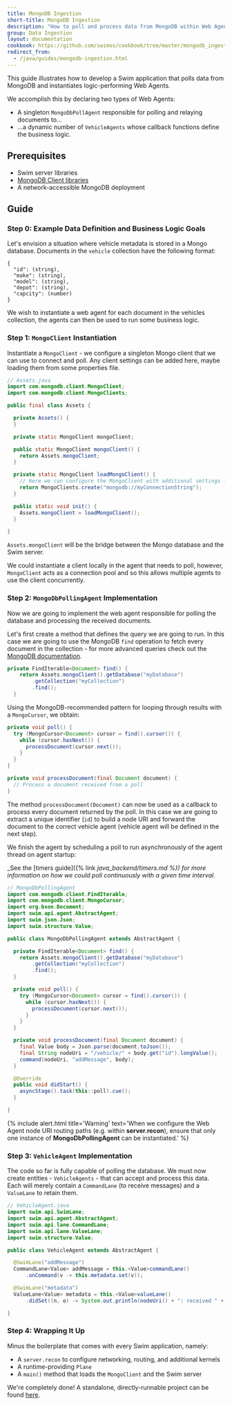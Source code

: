```yaml
---
title: MongoDB Ingestion
short-title: MongoDB Ingestion
description: "How to poll and process data from MongoDB within Web Agents"
group: Data Ingestion
layout: documentation
cookbook: https://github.com/swimos/cookbook/tree/master/mongodb_ingestion
redirect_from:
  - /java/guides/mongodb-ingestion.html
---
```


This guide illustrates how to develop a Swim application that polls data from MongoDB and instantiates logic-performing Web Agents.

We accomplish this by declaring two types of Web Agents:

- A singleton `MongoDbPollAgent` responsible for polling and relaying documents to...
- ...a dynamic number of `VehicleAgents` whose callback functions define the business logic.

## Prerequisites

- Swim server libraries
- [MongoDB Client libraries](https://mvnrepository.com/artifact/org.mongodb/mongodb-driver-sync)
- A network-accessible MongoDB deployment

## Guide

### Step 0: Example Data Definition and Business Logic Goals

Let's envision a situation where vehicle metadata is stored in a Mongo database.
Documents in the `vehicle` collection have the following format:

```
{
  "id": (string),
  "make": (string),
  "model": (string),
  "depot": (string),
  "capcity": (number)
}
```

We wish to instantiate a web agent for each document in the vehicles collection, the agents can then be used to run some business logic.

### Step 1: `MongoClient` Instantiation

Instantiate a `MongoClient` - we configure a singleton Mongo client that we can use to connect and poll.
Any client settings can be added here, maybe loading them from some properties file.

```java
// Assets.java
import com.mongodb.client.MongoClient;
import com.mongodb.client.MongoClients;

public final class Assets {

  private Assets() {
  }

  private static MongoClient mongoClient;

  public static MongoClient mongoClient() {
    return Assets.mongoClient;
  }

  private static MongoClient loadMongoClient() {
    // Here we can configure the MongoClient with additional settings - perhaps loaded from a properties file
    return MongoClients.create("mongodb://myConnectionString");
  }

  public static void init() {
    Assets.mongoClient = loadMongoClient();
  }

}
```

`Assets.mongoClient` will be the bridge between the Mongo database and the Swim server.

We could instantiate a client locally in the agent that needs to poll, however, `MongoClient` acts as a connection pool and so this allows multiple agents to use the client concurrently.

### Step 2: `MongoDbPollingAgent` Implementation

Now we are going to implement the web agent responsible for polling the database and processing the received documents.

Let's first create a method that defines the query we are going to run.
In this case we are going to use the MongoDB `find` operation to fetch every document in the collection - for more advanced queries check out the [MongoDB documentation](https://www.mongodb.com/docs/drivers/java/sync/current/usage-examples/find/).

```java
private FindIterable<Document> find() {
    return Assets.mongoClient().getDatabase("myDatabase")
        .getCollection("myCollection")
        .find();
  }
```

Using the MongoDB-recommended pattern for looping through results with a `MongoCursor`, we obtain:

```java
private void poll() {
  try (MongoCursor<Document> cursor = find().cursor()) {
    while (cursor.hasNext()) {
      processDocument(cursor.next());
    }
  }
}

private void processDocument(final Document document) {
  // Process a document received from a poll
}
```

The method `processDocument(Document)` can now be used as a callback to process every document returned by the poll.
In this case we are going to extract a unique identifier (`id`) to build a node URI and forward the document to the correct vehicle agent (vehicle agent will be defined in the next step).

We finish the agent by scheduling a poll to run asynchronously of the agent thread on agent startup:

_See the [timers guide]({% link _java_backend/timers.md %}) for more information on how we could poll continuously with a given time interval._

```java
// MongoDbPollingAgent
import com.mongodb.client.FindIterable;
import com.mongodb.client.MongoCursor;
import org.bson.Document;
import swim.api.agent.AbstractAgent;
import swim.json.Json;
import swim.structure.Value;

public class MongoDbPollingAgent extends AbstractAgent {

  private FindIterable<Document> find() {
    return Assets.mongoClient().getDatabase("myDatabase")
        .getCollection("myCollection")
        .find();
  }

  private void poll() {
    try (MongoCursor<Document> cursor = find().cursor()) {
      while (cursor.hasNext()) {
        processDocument(cursor.next());
      }
    }
  }

  private void processDocument(final Document document) {
    final Value body = Json.parse(document.toJson());
    final String nodeUri = "/vehicle/" + body.get("id").longValue();
    command(nodeUri, "addMessage", body);
  }

  @Override
  public void didStart() {
    asyncStage().task(this::poll).cue();
  }

}
```

{% include alert.html title='Warning' text='When we configure the Web Agent node URI routing paths (e.g. within <strong>server.recon</strong>), ensure that only one instance of <strong>MongoDbPollingAgent</strong> can be instantiated.' %}

### Step 3: `VehicleAgent` Implementation

The code so far is fully capable of polling the database.
We must now create entities - `VehicleAgents` - that can accept and process this data.
Each will merely contain a `CommandLane` (to receive messages) and a `ValueLane` to retain them.

```java
// VehicleAgent.java
import swim.api.SwimLane;
import swim.api.agent.AbstractAgent;
import swim.api.lane.CommandLane;
import swim.api.lane.ValueLane;
import swim.structure.Value;

public class VehicleAgent extends AbstractAgent {

  @SwimLane("addMessage")
  CommandLane<Value> addMessage = this.<Value>commandLane()
      .onCommand(v -> this.metadata.set(v));

  @SwimLane("metadata")
  ValueLane<Value> metadata = this.<Value>valueLane()
      .didSet((n, o) -> System.out.println(nodeUri() + ": received " + n));

}
```

### Step 4: Wrapping It Up

Minus the boilerplate that comes with every Swim application, namely:

- A `server.recon` to configure networking, routing, and additional kernels
- A runtime-providing `Plane`
- A `main()` method that loads the `MongoClient` and the Swim server

We're completely done! A standalone, directly-runnable project can be found [here](https://github.com/swimos/cookbook/tree/master/mongodb_ingestion).
